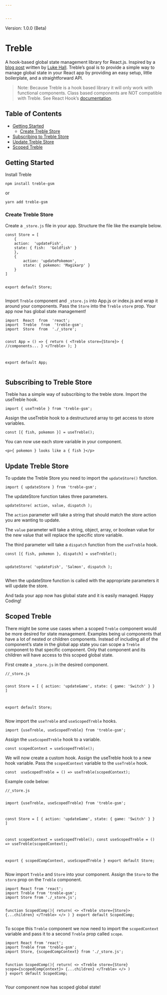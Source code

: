 ```yaml
---


---
```


<p>Version: 1.0.0 (Beta)</p>
<h1 id="treble">Treble</h1>
<p>A hook-based global state management library for React.js.  Inspired by a <a href="https://medium.com/simply/state-management-with-react-hooks-and-context-api-at-10-lines-of-code-baf6be8302c">blog post</a> written by <a href="https://medium.com/@luke.hall">Luke Hall</a>. Treble’s goal is to provide a simple way to manage global state in your React app by providing an easy setup, little boilerplate, and a straightforward API.</p>
<blockquote>
<p>Note: Because Treble is a hook based library it will only work with functional components.  Class based components are NOT compatible with Treble.  See React Hook’s <a href="https://reactjs.org/docs/hooks-intro.html">documentation</a>.</p>
</blockquote>
<h2 id="table-of-contents">Table of Contents</h2>
<ul>
<li><a href="#getting-started">Getting Started</a>
<ul>
<li><a href="#create-treble-store">Create Treble Store</a></li>
</ul>
</li>
<li><a href="#subscribing-to-treble-store">Subscribing to Treble Store</a></li>
<li><a href="#update-treble-store">Update Treble Store</a></li>
<li><a href="#scoped-treble">Scoped Treble</a></li>
</ul>
<h2 id="getting-started">Getting Started</h2>
<p>Install Treble</p>
<pre><code>npm install treble-gsm
</code></pre>
<p>or</p>
<pre><code>yarn add treble-gsm
</code></pre>
<h3 id="create-treble-store">Create Treble Store</h3>
<p>Create a <code>_store.js</code> file in your app.  Structure the file like the example below.</p>
<pre><code>const Store = [
    {
	action:  'updateFish',
	state: { fish:  'Goldfish' }
    },
    {
	    action: 'updatePokemon',
	    state: { pokemon: 'Magikarp' }
    }
]

export default Store;
</code></pre>
<p>Import <code>Treble</code> component and <code>_store.js</code> into App.js or index.js and wrap it around your components. Pass the <code>Store</code> into the <code>Treble</code> <code>store</code> prop. Your app now has global state management!</p>
<pre><code>import  React  from  'react';
import  Treble  from  'treble-gsm';
import  Store  from  './_store';

const App = () =&gt; {
    return (
		    &lt;Treble store={Store}&gt;
				{ //components... }
		    &lt;/Treble&gt;
	    );
    }

export  default  App;
</code></pre>
<h2 id="subscribing-to-treble-store">Subscribing to Treble Store</h2>
<p>Treble has a simple way of subscribing to the treble store. Import the useTreble hook.</p>
<pre><code>import { useTreble } from 'treble-gsm';
</code></pre>
<p>Assign the useTreble hook to a destructured array to get access to store variables.</p>
<pre><code>const [{ fish, pokemon }] = useTreble();
</code></pre>
<p>You can now use each store variable in your component.</p>
<pre><code>&lt;p&gt;{ pokemon } looks like a { fish }&lt;/p&gt;
</code></pre>
<h2 id="update-treble-store">Update Treble Store</h2>
<p>To update the Treble Store you need to import the <code>updateStore()</code> function.</p>
<pre><code>import { updateStore } from 'treble-gsm';
</code></pre>
<p>The updateStore function takes three parameters.</p>
<pre><code>updateStore( action, value, dispatch );
</code></pre>
<p>The <code>action</code> parameter will take a string that should match the store action you are wanting to update.</p>
<p>The <code>value</code> parameter will take a string, object, array, or boolean value for the new value that will replace the specific store variable.</p>
<p>The third parameter will take a <code>dispatch</code> function from the <code>useTreble</code> hook.</p>
<pre><code>const [{ fish, pokemon }, dispatch] = useTreble();

updateStore(  'updateFish', 'Salmon', dispatch );
</code></pre>
<p>When the updateStore function is called with the appropriate parameters it will update the store.</p>
<p>And tada your app now has global state and it is easily managed.  Happy Coding!</p>
<h2 id="scoped-treble">Scoped Treble</h2>
<p>There might be some use cases when a scoped <code>Treble</code> component would be more desired for state management.  Examples being ui components that have a lot of nested or children components.  Instead of including all of the component’s state in the global app state you can scope a <code>Treble</code> component to that specific component. Only that component and its children will have access to this scoped global state.</p>
<p>First create a <code>_store.js</code> in the desired component.</p>
<pre><code>//_store.js

const  Store = [
    { 
	    action:  'updateGame',
	    state: { game:  'Switch' }
    }
]

export default Store;
</code></pre>
<p>Now import the <code>useTreble</code> and <code>useScopedTreble</code> hooks.</p>
<pre><code>import {useTreble, useScopedTreble} from 'treble-gsm';
</code></pre>
<p>Assign the <code>useScopedTreble</code> hook to a variable.</p>
<pre><code>const scopedContext = useScopedTreble();
</code></pre>
<p>We will now create a custom hook.  Assign the useTreble hook to a new hook variable. Pass the <code>scopedContext</code> variable to the <code>useTreble</code> hook.</p>
<pre><code>const  useScopedTreble = () =&gt; useTreble(scopedContext);
</code></pre>
<p>Example code below:</p>
<pre><code>//_store.js

import {useTreble, useScopedTreble} from 'treble-gsm';

const  Store = [
    { 
	    action:  'updateGame',
	    state: { game:  'Switch' }
    }
]

const scopedContext = useScopedTreble();
const useScopedTreble = () =&gt; useTreble(scopedContext);

export { scopedCompContext, useScopedTreble }
export default Store;
</code></pre>
<p>Now import <code>Treble</code> and <code>Store</code> into your component. Assign the <code>Store</code> to the <code>store</code> prop on the <code>Treble</code> component.</p>
<pre><code>import React from 'react';
import Treble from 'treble-gsm';
import Store from './_store.js';

function ScopedComp(){
    return(
    &lt;&gt;
	    &lt;Treble store={Store}&gt;
		    {...children}
	    &lt;/Treble&gt;
    &lt;/&gt;
    )
}
export default ScopedComp;
</code></pre>
<p>To scope this <code>Treble</code> component we now need to import the <code>scopedContext</code> variable and pass it to a second <code>Treble</code> prop called <code>scope</code>.</p>
<pre><code>import React from 'react';
import Treble from 'treble-gsm';
import Store, {scopedCompContext} from './_store.js';

function ScopedComp(){
    return(
    &lt;&gt;
	    &lt;Treble store={Store} scope={scopedCompContext}&gt;
		    {...children}
	    &lt;/Treble&gt;
    &lt;/&gt;
    )
}
export default ScopedComp;
</code></pre>
<p>Your component now has scoped global state!</p>

